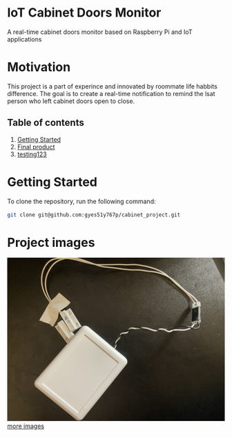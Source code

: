 # IoT Cabinet Doors Monitor
A real-time cabinet doors monitor based on Raspberry Pi and IoT applications 

# Motivation
This project is a part of experince and innovated by roommate life habbits difference.
The goal is to create a real-time notification to remind the lsat person who left cabinet doors open to close.

## Table of contents
1. [Getting Started](#getting-started)
2. [Final product](#project-images)
3. [testing123](#testing123)


# Getting Started <a name="getting-started"></a>

To clone the repository, run the following command:

```bash
git clone git@github.com:gyes51y767p/cabinet_project.git
```

# Project images <a name="project-images"></a>
![final view.jpg](musicbox%2Fworking_process_images%2Ffinal%20view.jpg)
[more images](musicbox%2Fworking_process_images)